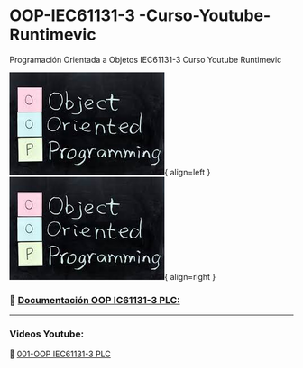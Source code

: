 # OOP-IEC61131-3 -Curso-Youtube-Runtimevic

 Programación Orientada a Objetos IEC61131-3 Curso Youtube Runtimevic

![OOP_left](./Assets/OOP.jfif){ align=left }
![OOP_right](./Assets/OOP.jfif){ align=right }

### :link: [Documentación OOP IC61131-3 PLC:](https://runtimevic.github.io/OOP-IEC61131-3--Curso-Youtube/)
 
***
### Videos Youtube:
:link: [001-OOP IEC61131-3 PLC](https://www.youtube.com/watch?v=a7eNCefcjGM)


